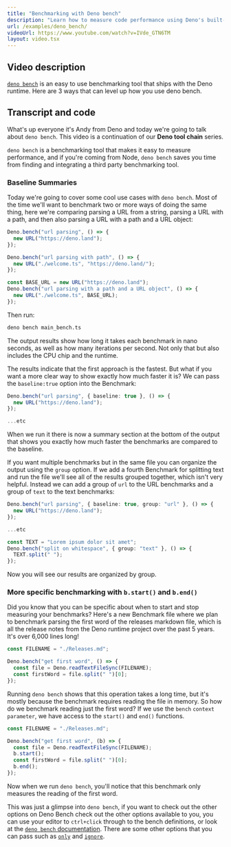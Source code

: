 ```yaml
---
title: "Benchmarking with Deno bench"
description: "Learn how to measure code performance using Deno's built-in benchmarking tool. Discover baseline comparisons, grouped benchmarks, and precise measurement techniques for optimizing your TypeScript and JavaScript code."
url: /examples/deno_bench/
videoUrl: https://www.youtube.com/watch?v=IVde_GTN6TM
layout: video.tsx
---
```


## Video description

[`deno bench`](/runtime/reference/cli/bench/) is an easy to use benchmarking
tool that ships with the Deno runtime. Here are 3 ways that can level up how you
use deno bench.

## Transcript and code

What's up everyone it's Andy from Deno and today we're going to talk about
`deno bench`. This video is a continuation of our **Deno tool chain** series.

`deno bench` is a benchmarking tool that makes it easy to measure performance,
and if you're coming from Node, `deno bench` saves you time from finding and
integrating a third party benchmarking tool.

### Baseline Summaries

Today we're going to cover some cool use cases with `deno bench`. Most of the
time we'll want to benchmark two or more ways of doing the same thing, here
we're comparing parsing a URL from a string, parsing a URL with a path, and then
also parsing a URL with a path and a URL object:

```typescript title="main_bench.ts"
Deno.bench("url parsing", () => {
  new URL("https://deno.land");
});

Deno.bench("url parsing with path", () => {
  new URL("./welcome.ts", "https://deno.land/");
});

const BASE_URL = new URL("https://deno.land");
Deno.bench("url parsing with a path and a URL object", () => {
  new URL("./welcome.ts", BASE_URL);
});
```

Then run:

```sh
deno bench main_bench.ts
```

The output results show how long it takes each benchmark in nano seconds, as
well as how many iterations per second. Not only that but also includes the CPU
chip and the runtime.

The results indicate that the first approach is the fastest. But what if you
want a more clear way to show exactly how much faster it is? We can pass the
`baseline:true` option into the Benchmark:

```typescript title="main_bench.ts"
Deno.bench("url parsing", { baseline: true }, () => {
  new URL("https://deno.land");
});

...etc
```

When we run it there is now a summary section at the bottom of the output that
shows you exactly how much faster the benchmarks are compared to the baseline.

If you want multiple benchmarks but in the same file you can organize the output
using the `group` option. If we add a fourth Benchmark for splitting text and
run the file we'll see all of the results grouped together, which isn't very
helpful. Instead we can add a group of `url` to the URL benchmarks and a group
of `text` to the text benchmarks:

```typescript title="main_bench.ts"
Deno.bench("url parsing", { baseline: true, group: "url" }, () => {
  new URL("https://deno.land");
});

...etc

const TEXT = "Lorem ipsum dolor sit amet";
Deno.bench("split on whitespace", { group: "text" }, () => {
  TEXT.split(" ");
});
```

Now you will see our results are organized by group.

### More specific benchmarking with `b.start()` and `b.end()`

Did you know that you can be specific about when to start and stop measuring
your benchmarks? Here's a new Benchmark file where we plan to benchmark parsing
the first word of the releases markdown file, which is all the release notes
from the Deno runtime project over the past 5 years. It's over 6,000 lines long!

```typescript title="file_bench.ts"
const FILENAME = "./Releases.md";

Deno.bench("get first word", () => {
  const file = Deno.readTextFileSync(FILENAME);
  const firstWord = file.split(" ")[0];
});
```

Running `deno bench` shows that this operation takes a long time, but it's
mostly because the benchmark requires reading the file in memory. So how do we
benchmark reading just the first word? If we use the `bench`
`context parameter`, we have access to the `start()` and `end()` functions.

```typescript title="file_bench.ts"
const FILENAME = "./Releases.md";

Deno.bench("get first word", (b) => {
  const file = Deno.readTextFileSync(FILENAME);
  b.start();
  const firstWord = file.split(" ")[0];
  b.end();
});
```

Now when we run `deno bench`, you'll notice that this benchmark only measures
the reading of the first word.

This was just a glimpse into `deno bench`, if you want to check out the other
options on Deno Bench check out the other options available to you, you can use
your editor to `ctrl+click` through to the bench definitions, or look at the
[`deno bench` documentation](/runtime/reference/cli/bench/). There are some
other options that you can pass such as
[`only`](/runtime/reference/cli/bench/#bench-definition-filtering) and
[`ignore`](/runtime/reference/cli/bench/#options-ignore).
